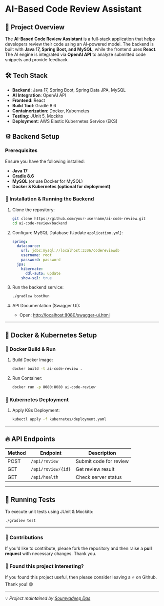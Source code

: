 # AI-Based Code Review Assistant

## 🚀 Project Overview
The **AI-Based Code Review Assistant** is a full-stack application that helps developers review their code using an AI-powered model. The backend is built with **Java 17, Spring Boot, and MySQL**, while the frontend uses **React**. The AI engine is integrated via **OpenAI API** to analyze submitted code snippets and provide feedback.

## 🛠️ Tech Stack
- **Backend**: Java 17, Spring Boot, Spring Data JPA, MySQL
- **AI Integration**: OpenAI API
- **Frontend**: React
- **Build Tool**: Gradle 8.6
- **Containerization**: Docker, Kubernetes
- **Testing**: JUnit 5, Mockito
- **Deployment**: AWS Elastic Kubernetes Service (EKS)

## ⚙️ Backend Setup

### Prerequisites
Ensure you have the following installed:
- **Java 17**
- **Gradle 8.6**
- **MySQL** (or use Docker for MySQL)
- **Docker & Kubernetes (optional for deployment)**

### 🔧 Installation & Running the Backend
1. Clone the repository:
   ```sh
   git clone https://github.com/your-username/ai-code-review.git
   cd ai-code-review/backend
   ```

2. Configure MySQL Database (Update `application.yml`):
   ```yaml
   spring:
     datasource:
       url: jdbc:mysql://localhost:3306/codereviewdb
       username: root
       password: password
     jpa:
       hibernate:
         ddl-auto: update
       show-sql: true
   ```

3. Run the backend service:
   ```sh
   ./gradlew bootRun
   ```

4. API Documentation (Swagger UI):
   - Open: [http://localhost:8080/swagger-ui.html](http://localhost:8080/swagger-ui.html)

---

## 🐳 Docker & Kubernetes Setup

### 🔹 Docker Build & Run
1. Build Docker Image:
   ```sh
   docker build -t ai-code-review .
   ```
2. Run Container:
   ```sh
   docker run -p 8080:8080 ai-code-review
   ```

### 🔹 Kubernetes Deployment
1. Apply K8s Deployment:
   ```sh
   kubectl apply -f kubernetes/deployment.yaml
   ```

---

## 🔥 API Endpoints

| Method | Endpoint                        | Description               |
|--------|---------------------------------|---------------------------|
| POST   | `/api/review`                   | Submit code for review   |
| GET    | `/api/review/{id}`               | Get review result       |
| GET    | `/api/health`                    | Check server status     |

---

## 🧪 Running Tests
To execute unit tests using JUnit & Mockito:
```sh
./gradlew test
```

---

### 📌 Contributions
If you'd like to contribute, please fork the repository and then raise a **pull request** with necessary changes. Thank you.

### 💚 Found this project interesting?
If you found this project useful, then please consider leaving a ⭐ on Github. Thank you! 😄

---

💡 _Project maintained by [Soumyadeep Das](https://www.linkedin.com/in/soumya0021/)_

